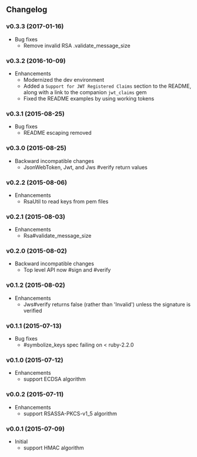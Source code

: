 ## Changelog

### v0.3.3 (2017-01-16)

* Bug fixes
  * Remove invalid RSA .validate_message_size

### v0.3.2 (2016-10-09)

* Enhancements
  * Modernized the dev environment
  * Added a `Support for JWT Registered Claims` section to the README, along with a link to the companion `jwt_claims` gem
  * Fixed the README examples by using working tokens

### v0.3.1 (2015-08-25)

* Bug fixes
  * README escaping removed

### v0.3.0 (2015-08-25)

* Backward incompatible changes
  * JsonWebToken, Jwt, and Jws #verify return values

### v0.2.2 (2015-08-06)

* Enhancements
  * RsaUtil to read keys from pem files

### v0.2.1 (2015-08-03)

* Enhancements
  * Rsa#validate\_message\_size

### v0.2.0 (2015-08-02)

* Backward incompatible changes
  * Top level API now #sign and #verify

### v0.1.2 (2015-08-02)

* Enhancements
  * Jws#verify returns false (rather than 'Invalid') unless the signature is verified

### v0.1.1 (2015-07-13)

* Bug fixes
  * #symbolize_keys spec failing on < ruby-2.2.0

### v0.1.0 (2015-07-12)

* Enhancements
  * support ECDSA algorithm

### v0.0.2 (2015-07-11)

* Enhancements
  * support RSASSA-PKCS-v1_5 algorithm

### v0.0.1 (2015-07-09)

* Initial
  * support HMAC algorithm

